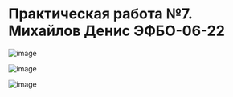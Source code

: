 # Практическая работа №7. Михайлов Денис ЭФБО-06-22

![image](https://github.com/user-attachments/assets/d137b972-b678-476f-b6cb-58fc0f257278)

![image](https://github.com/user-attachments/assets/39540c55-a2ed-48ac-aa07-f24f3b56fa5f)

![image](https://github.com/user-attachments/assets/c9b31212-b732-4017-a97b-00aee4f07742)
